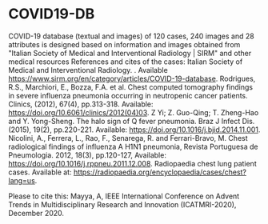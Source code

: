 # COVID19-DB
COVID-19 database (textual and images) of 120 cases, 240 images and 28 attributes is designed based on information and images obtained from "Italian Society of Medical and Interventional Radiology | SIRM" and other medical resources
References and cites of the cases:
Italian Society of Medical and Interventional Radiology. . Available https://www.sirm.org/en/category/articles/COVID-19-database.
Rodrigues, R.S., Marchiori, E., Bozza, F.A. et al. Chest computed tomography findings in severe influenza pneumonia occurring in neutropenic cancer patients. Clinics, (2012), 67(4), pp.313-318. Available: https://doi.org/10.6061/clinics/2012(04)03.
Z Yi; Z. Guo-Qing; T. Zheng-Hao and Y. Yong-Sheng. The halo sign of Q fever pneumonia. Braz J Infect Dis. (2015), 19(2), pp.220-221. Available: https://doi.org/10.1016/j.bjid.2014.11.001.
Nicolini, A., Ferrera, L., Rao, F., Senarega, R. and Ferrari-Bravo, M. Chest radiological findings of influenza A H1N1 pneumonia, Revista Portuguesa de Pneumologia. 2012, 18(3), pp.120-127, Available: https://doi.org/10.1016/j.rppneu.2011.12.008.
Radiopaedia chest lung patient cases. Available at: https://radiopaedia.org/encyclopaedia/cases/chest?lang=us.

Please to cite this:
Mayya, A, IEEE International Conference on Advent Trends in Multidisciplinary Research and Innovation (ICATMRI-2020), December 2020.
